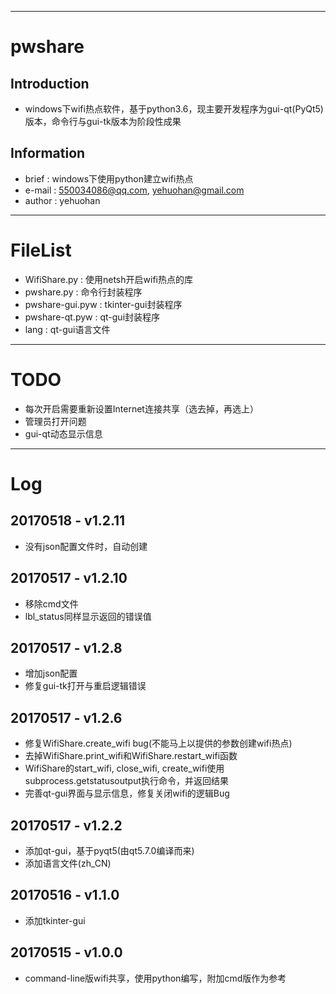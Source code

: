 
---
# pwshare
## Introduction
 - windows下wifi热点软件，基于python3.6，现主要开发程序为gui-qt(PyQt5)版本，命令行与gui-tk版本为阶段性成果

## Information
 - brief  : windows下使用python建立wifi热点
 - e-mail : 550034086@qq.com, yehuohan@gmail.com
 - author : yehuohan

---
# FileList
 - WifiShare.py    : 使用netsh开启wifi热点的库
 - pwshare.py      : 命令行封装程序
 - pwshare-gui.pyw : tkinter-gui封装程序
 - pwshare-qt.pyw  : qt-gui封装程序
 - lang            : qt-gui语言文件
 
---
# TODO
 - 每次开启需要重新设置Internet连接共享（选去掉，再选上）
 - 管理员打开问题
 - gui-qt动态显示信息 

---
# Log
## 20170518 - v1.2.11
 - 没有json配置文件时，自动创建

## 20170517 - v1.2.10
 - 移除cmd文件
 - lbl_status同样显示返回的错误值
 
## 20170517 - v1.2.8
 - 增加json配置
 - 修复gui-tk打开与重启逻辑错误

## 20170517 - v1.2.6
 - 修复WifiShare.create_wifi bug(不能马上以提供的参数创建wifi热点)
 - 去掉WifiShare.print_wifi和WifiShare.restart_wifi函数
 - WifiShare的start_wifi, close_wifi, create_wifi使用subprocess.getstatusoutput执行命令，并返回结果
 - 完善qt-gui界面与显示信息，修复关闭wifi的逻辑Bug

## 20170517 - v1.2.2
 - 添加qt-gui，基于pyqt5(由qt5.7.0编译而来)
 - 添加语言文件(zh_CN)
 
## 20170516 - v1.1.0
 - 添加tkinter-gui

## 20170515 - v1.0.0
 - command-line版wifi共享，使用python编写，附加cmd版作为参考
